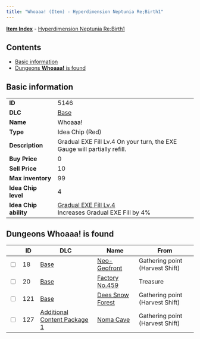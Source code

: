```yaml
---
title: "Whoaaa! (Item) - Hyperdimension Neptunia Re;Birth1"
---
```


[**Item Index**](/neptunia/rb1/item/index.html) - [Hyperdimension Neptunia Re;Birth1](/neptunia/rb1)

## Contents

- [Basic information](#basic-information)
- [Dungeons **Whoaaa!** is found](#dungeons-whoaaa-is-found)

## Basic information

|   |   |
| -- | -- |
| **ID** | 5146 |
| **DLC** | [Base](/neptunia/rb1/dlc/1-base.html) |
| **Name** | Whoaaa! |
| **Type** | Idea Chip (Red) |
| **Description** | Gradual EXE Fill Lv.4 On your turn, the EXE Gauge will partially refill. |
| **Buy Price** | 0 |
| **Sell Price** | 10 |
| **Max inventory** | 99 |
| **Idea Chip level** | 4 |
| **Idea Chip ability** | [Gradual EXE Fill Lv.4](/neptunia/rb1/ability/1-9645-gradual-exe-fill-lv-4.html)<br />Increases Gradual EXE Fill by 4% |

## Dungeons **Whoaaa!** is found

|    | ID | DLC | Name | From |
| -- | -- | --- | ---- | ---- |
| <input type="checkbox" id="rb1-dungeon-1-18" class="trackbox" /> | 18 | [Base](/neptunia/rb1/dlc/1-base.html) | [Neo-Geofront](/neptunia/rb1/dungeon/1-18-neo-geofront.html) | Gathering point (Harvest Shift) |
| <input type="checkbox" id="rb1-dungeon-1-20" class="trackbox" /> | 20 | [Base](/neptunia/rb1/dlc/1-base.html) | [Factory No.459](/neptunia/rb1/dungeon/1-20-factory-no-459.html) | Treasure |
| <input type="checkbox" id="rb1-dungeon-1-121" class="trackbox" /> | 121 | [Base](/neptunia/rb1/dlc/1-base.html) | [Dees Snow Forest](/neptunia/rb1/dungeon/1-121-dees-snow-forest.html) | Gathering point (Harvest Shift) |
| <input type="checkbox" id="rb1-dungeon-10-127" class="trackbox" /> | 127 | [Additional Content Package 1](/neptunia/rb1/dlc/10-pack1.html) | [Noma Cave](/neptunia/rb1/dungeon/10-127-noma-cave.html) | Gathering point (Harvest Shift) |